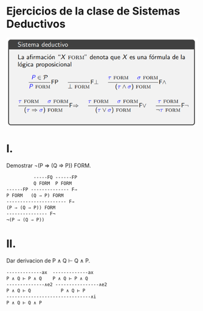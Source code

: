 # Ejercicios de la clase de Sistemas Deductivos  
![Machete](Imagenes/machete.png)
# I.  
Demostrar ¬(P ⇒ (Q ⇒ P)) FORM.
```
          -----FQ ------FP
          Q FORM  P FORM
------FP -------------- F⇒
P FORM   (Q ⇒ P) FORM
---------------------- F⇒
(P ⇒ (Q ⇒ P)) FORM
--------------- F¬
¬(P ⇒ (Q ⇒ P))
```
# II.  
Dar derivacion de P ∧ Q ⊢ Q ∧ P.  
```
-------------ax  -------------ax
P ∧ Q ⊢ P ∧ Q    P ∧ Q ⊢ P ∧ Q
--------------∧e2 ----------------∧e2
P ∧ Q ⊢ Q           P ∧ Q ⊢ P
-------------------------------∧i
P ∧ Q ⊢ Q ∧ P
```
